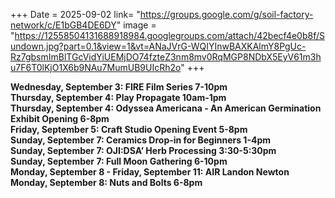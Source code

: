 +++
Date = 2025-09-02
link= "https://groups.google.com/g/soil-factory-network/c/E1bGB4DE6DY"
image = "https://12558504131688918984.googlegroups.com/attach/42becf4e0b8f/Sundown.jpg?part=0.1&view=1&vt=ANaJVrG-WQIYInwBAXKAlmY8PgUc-Rz7gbsmImBlTGcVidYiUEMjDO74fzteZ3nm8mv0RqMGP8NDbX5EyV61m3hu7F6T0lKjO1X6b9NAu7MumUB9UIcRh2o"
+++

**Wednesday, September 3: FIRE Film Series 7-10pm**  
**Thursday, September 4: Play Propagate 10am-1pm**  
**Thursday, September 4: Odyssea Americana - An American Germination Exhibit Opening 6-8pm**  
**Friday, September 5: Craft Studio Opening Event 5-8pm**  
**Sunday, September 7: Ceramics Drop-in for Beginners 1-4pm**  
**Sunday, September 7: OJI:DSA’ Herb Processing 3:30-5:30pm**  
**Sunday, September 7:  Full Moon Gathering 6-10pm**  
**Monday, September 8 - Friday, September 11: AIR Landon Newton**  
**Monday, September 8: Nuts and Bolts 6-8pm**

<!--more--\> 
